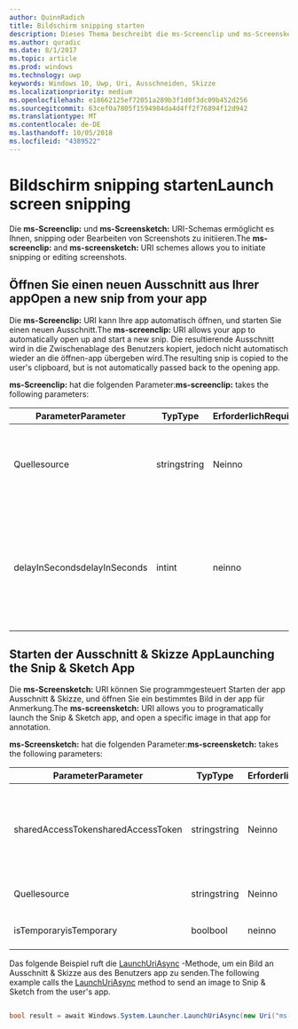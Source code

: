 ```yaml
---
author: QuinnRadich
title: Bildschirm snipping starten
description: Dieses Thema beschreibt die ms-Screenclip und ms-Screensketch URI-Schemas. Ihre app kann diese URI-Schemas zum Starten der app Ausschnitt & Skizze oder um einen neuen Ausschnitt Öffnen verwenden.
ms.author: quradic
ms.date: 8/1/2017
ms.topic: article
ms.prod: windows
ms.technology: uwp
keywords: Windows 10, Uwp, Uri, Ausschneiden, Skizze
ms.localizationpriority: medium
ms.openlocfilehash: e18662125ef72051a289b3f1d0f3dc09b452d256
ms.sourcegitcommit: 63cef0a7805f1594984da4d4ff2f76894f12d942
ms.translationtype: MT
ms.contentlocale: de-DE
ms.lasthandoff: 10/05/2018
ms.locfileid: "4389522"
---
```

# <a name="launch-screen-snipping"></a><span data-ttu-id="4369d-105">Bildschirm snipping starten</span><span class="sxs-lookup"><span data-stu-id="4369d-105">Launch screen snipping</span></span>

<span data-ttu-id="4369d-106">Die **ms-Screenclip:** und **ms-Screensketch:** URI-Schemas ermöglicht es Ihnen, snipping oder Bearbeiten von Screenshots zu initiieren.</span><span class="sxs-lookup"><span data-stu-id="4369d-106">The **ms-screenclip:** and **ms-screensketch:** URI schemes allows you to initiate snipping or editing screenshots.</span></span>

## <a name="open-a-new-snip-from-your-app"></a><span data-ttu-id="4369d-107">Öffnen Sie einen neuen Ausschnitt aus Ihrer app</span><span class="sxs-lookup"><span data-stu-id="4369d-107">Open a new snip from your app</span></span>

<span data-ttu-id="4369d-108">Die **ms-Screenclip:** URI kann Ihre app automatisch öffnen, und starten Sie einen neuen Ausschnitt.</span><span class="sxs-lookup"><span data-stu-id="4369d-108">The **ms-screenclip:** URI allows your app to automatically open up and start a new snip.</span></span> <span data-ttu-id="4369d-109">Die resultierende Ausschnitt wird in die Zwischenablage des Benutzers kopiert, jedoch nicht automatisch wieder an die öffnen-app übergeben wird.</span><span class="sxs-lookup"><span data-stu-id="4369d-109">The resulting snip is copied to the user's clipboard, but is not automatically passed back to the opening app.</span></span>

<span data-ttu-id="4369d-110">**ms-Screenclip:** hat die folgenden Parameter:</span><span class="sxs-lookup"><span data-stu-id="4369d-110">**ms-screenclip:** takes the following parameters:</span></span>

| <span data-ttu-id="4369d-111">Parameter</span><span class="sxs-lookup"><span data-stu-id="4369d-111">Parameter</span></span> | <span data-ttu-id="4369d-112">Typ</span><span class="sxs-lookup"><span data-stu-id="4369d-112">Type</span></span> | <span data-ttu-id="4369d-113">Erforderlich</span><span class="sxs-lookup"><span data-stu-id="4369d-113">Required</span></span> | <span data-ttu-id="4369d-114">Beschreibung</span><span class="sxs-lookup"><span data-stu-id="4369d-114">Description</span></span> |
| --- | --- | --- | --- |
| <span data-ttu-id="4369d-115">Quelle</span><span class="sxs-lookup"><span data-stu-id="4369d-115">source</span></span> | <span data-ttu-id="4369d-116">string</span><span class="sxs-lookup"><span data-stu-id="4369d-116">string</span></span> | <span data-ttu-id="4369d-117">Nein</span><span class="sxs-lookup"><span data-stu-id="4369d-117">no</span></span> | <span data-ttu-id="4369d-118">Eine formfreie Zeichenfolge an der Quelle, die den URI gestartet.</span><span class="sxs-lookup"><span data-stu-id="4369d-118">A freeform string to indicate the source that launched the URI.</span></span> |
| <span data-ttu-id="4369d-119">delayInSeconds</span><span class="sxs-lookup"><span data-stu-id="4369d-119">delayInSeconds</span></span> | <span data-ttu-id="4369d-120">int</span><span class="sxs-lookup"><span data-stu-id="4369d-120">int</span></span> | <span data-ttu-id="4369d-121">nein</span><span class="sxs-lookup"><span data-stu-id="4369d-121">no</span></span> | <span data-ttu-id="4369d-122">Eine ganze Zahl von 1 bis 30.</span><span class="sxs-lookup"><span data-stu-id="4369d-122">An integer value, from 1 to 30.</span></span> <span data-ttu-id="4369d-123">Gibt die Verzögerung in vollständige Sekunden zwischen dem URI-Aufruf und wann snipping beginnt.</span><span class="sxs-lookup"><span data-stu-id="4369d-123">Specifies the delay, in full seconds, between the URI call and when snipping begins.</span></span> |

## <a name="launching-the-snip--sketch-app"></a><span data-ttu-id="4369d-124">Starten der Ausschnitt & Skizze App</span><span class="sxs-lookup"><span data-stu-id="4369d-124">Launching the Snip & Sketch App</span></span>

<span data-ttu-id="4369d-125">Die **ms-Screensketch:** URI können Sie programmgesteuert Starten der app Ausschnitt & Skizze, und öffnen Sie ein bestimmtes Bild in der app für Anmerkung.</span><span class="sxs-lookup"><span data-stu-id="4369d-125">The **ms-screensketch:** URI allows you to programatically launch the Snip & Sketch app, and open a specific image in that app for annotation.</span></span>

<span data-ttu-id="4369d-126">**ms-Screensketch:** hat die folgenden Parameter:</span><span class="sxs-lookup"><span data-stu-id="4369d-126">**ms-screensketch:** takes the following parameters:</span></span>

| <span data-ttu-id="4369d-127">Parameter</span><span class="sxs-lookup"><span data-stu-id="4369d-127">Parameter</span></span> | <span data-ttu-id="4369d-128">Typ</span><span class="sxs-lookup"><span data-stu-id="4369d-128">Type</span></span> | <span data-ttu-id="4369d-129">Erforderlich</span><span class="sxs-lookup"><span data-stu-id="4369d-129">Required</span></span> | <span data-ttu-id="4369d-130">Beschreibung</span><span class="sxs-lookup"><span data-stu-id="4369d-130">Description</span></span> |
| --- | --- | --- | --- |
| <span data-ttu-id="4369d-131">sharedAccessToken</span><span class="sxs-lookup"><span data-stu-id="4369d-131">sharedAccessToken</span></span> | <span data-ttu-id="4369d-132">string</span><span class="sxs-lookup"><span data-stu-id="4369d-132">string</span></span> | <span data-ttu-id="4369d-133">Nein</span><span class="sxs-lookup"><span data-stu-id="4369d-133">no</span></span> | <span data-ttu-id="4369d-134">Ein Token, identifizieren die Datei in der app Ausschnitt & Skizze geöffnet.</span><span class="sxs-lookup"><span data-stu-id="4369d-134">A token identifying the file to open in the Snip & Sketch app.</span></span> <span data-ttu-id="4369d-135">Aus [SharedStorageAccessManager.AddFile](https://docs.microsoft.com/uwp/api/windows.applicationmodel.datatransfer.sharedstorageaccessmanager.addfile)abgerufen.</span><span class="sxs-lookup"><span data-stu-id="4369d-135">Retrieved from [SharedStorageAccessManager.AddFile](https://docs.microsoft.com/uwp/api/windows.applicationmodel.datatransfer.sharedstorageaccessmanager.addfile).</span></span> <span data-ttu-id="4369d-136">Wenn dieser Parameter ausgelassen wird, wird die app ohne Öffnen der Datei gestartet werden.</span><span class="sxs-lookup"><span data-stu-id="4369d-136">If this parameter is omitted, the app will be launched without a file open.</span></span> |
| <span data-ttu-id="4369d-137">Quelle</span><span class="sxs-lookup"><span data-stu-id="4369d-137">source</span></span> | <span data-ttu-id="4369d-138">string</span><span class="sxs-lookup"><span data-stu-id="4369d-138">string</span></span> | <span data-ttu-id="4369d-139">Nein</span><span class="sxs-lookup"><span data-stu-id="4369d-139">no</span></span> | <span data-ttu-id="4369d-140">Eine formfreie Zeichenfolge an der Quelle, die den URI gestartet.</span><span class="sxs-lookup"><span data-stu-id="4369d-140">A freeform string to indicate the source that launched the URI.</span></span> |
| <span data-ttu-id="4369d-141">isTemporary</span><span class="sxs-lookup"><span data-stu-id="4369d-141">isTemporary</span></span> | <span data-ttu-id="4369d-142">bool</span><span class="sxs-lookup"><span data-stu-id="4369d-142">bool</span></span> | <span data-ttu-id="4369d-143">nein</span><span class="sxs-lookup"><span data-stu-id="4369d-143">no</span></span> | <span data-ttu-id="4369d-144">Wenn auf True festgelegt, Bildschirmskizzen versucht, die Datei zu löschen, nachdem sie geöffnet.</span><span class="sxs-lookup"><span data-stu-id="4369d-144">If set to True, Screen Sketch will try to delete the file after opening it.</span></span> |

<span data-ttu-id="4369d-145">Das folgende Beispiel ruft die [LaunchUriAsync](https://docs.microsoft.com/uwp/api/Windows.System.Launcher#Windows_System_Launcher_LaunchUriAsync_Windows_Foundation_Uri_) -Methode, um ein Bild an Ausschnitt & Skizze aus des Benutzers app zu senden.</span><span class="sxs-lookup"><span data-stu-id="4369d-145">The following example calls the [LaunchUriAsync](https://docs.microsoft.com/uwp/api/Windows.System.Launcher#Windows_System_Launcher_LaunchUriAsync_Windows_Foundation_Uri_) method to send an image to Snip & Sketch from the user's app.</span></span>

```csharp

bool result = await Windows.System.Launcher.LaunchUriAsync(new Uri("ms-screensketch:edit?source=MyApp&isTemporary=false&sharedAccessToken=2C37ADDA-B054-40B5-8B38-11CED1E1A2D"));

```
